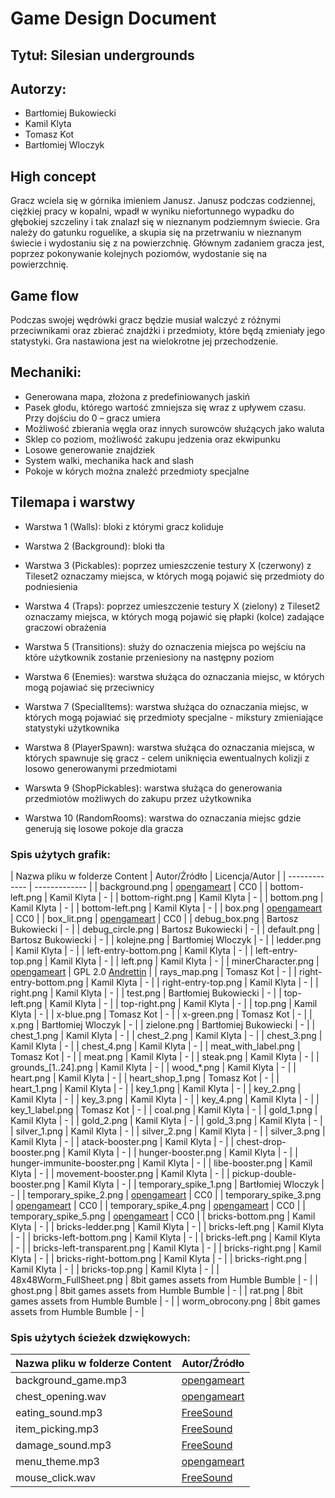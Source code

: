# Game Design Document

## Tytuł: Silesian undergrounds

## Autorzy:
- Bartłomiej Bukowiecki
- Kamil Klyta
- Tomasz Kot
- Bartłomiej Wloczyk

## High concept

Gracz wciela się w górnika imieniem Janusz. Janusz podczas codziennej, ciężkiej pracy w kopalni, wpadł w wyniku niefortunnego wypadku do głębokiej szczeliny i tak znalazł się w nieznanym podziemnym świecie. Gra należy do gatunku roguelike, a skupia się na przetrwaniu w nieznanym świecie i wydostaniu się z na powierzchnię. Głównym zadaniem gracza jest, poprzez pokonywanie kolejnych poziomów, wydostanie się na powierzchnię.

## Game flow

Podczas swojej wędrówki gracz będzie musiał walczyć z różnymi przeciwnikami oraz zbierać znajdźki i przedmioty, które będą zmieniały jego statystyki. Gra nastawiona jest na wielokrotne jej przechodzenie.

## Mechaniki:
- Generowana mapa, złożona z predefiniowanych jaskiń
- Pasek głodu, którego wartość zmniejsza się wraz z upływem czasu. Przy dojściu do 0 – gracz umiera
- Możliwość zbierania węgla oraz innych surowców służących jako waluta
- Sklep co poziom, możliwość zakupu jedzenia oraz ekwipunku
- Losowe generowanie znajdziek
- System walki, mechanika hack and slash
- Pokoje w kórych można znaleźć przedmioty specjalne

## Tilemapa i warstwy

- Warstwa 1 (Walls):
	bloki z którymi gracz koliduje

- Warstwa 2 (Background):
	bloki tła

- Warstwa 3 (Pickables):
	poprzez umieszczenie testury X (czerwony) z Tileset2 oznaczamy miejsca, w których mogą pojawić się przedmioty do podniesienia

- Warstwa 4 (Traps):
	poprzez umieszczenie testury X (zielony) z Tileset2 oznaczamy miejsca, w których mogą pojawić się płapki (kolce) zadające graczowi obrażenia

- Warstwa 5 (Transitions):
	służy do oznaczenia miejsca po wejściu na które użytkownik zostanie przeniesiony na następny poziom

- Warstwa 6 (Enemies):
	warstwa służąca do oznaczania miejsc, w których mogą pojawiać się przeciwnicy

- Warstwa 7 (SpecialItems):
	warstwa służąca do oznaczania miejsc, w których mogą pojawiać się przedmioty specjalne - mikstury zmieniające statystyki użytkownika

- Warstwa 8 (PlayerSpawn):
	warstwa służąca do oznaczania miejsca, w których spawnuje się gracz - celem uniknięcia ewentualnych kolizji z losowo
	generowanymi przedmiotami
- Warswta 9 (ShopPickables):
	warstwa służąca do generowania przedmiotów możliwych do zakupu przez użytkownika

- Warstwa 10 (RandomRooms):
	warstwa do oznaczania miejsc gdzie generują się losowe pokoje dla gracza


### Spis użytych grafik:

| Nazwa pliku w folderze Content  | Autor/Źródło | Licencja/Autor |
| ------------- | ------------- |
| background.png  | [opengameart](https://opengameart.org/content/pixelart-menu-naturery-hand-shooting-some-green-stuff) | CC0 |
| bottom-left.png  | Kamil Klyta  | - |
| bottom-right.png  | Kamil Klyta  | - |
| bottom.png  | Kamil Klyta | - |
| bottom-left.png  | Kamil Klyta | - |
| box.png | [opengameart](https://opengameart.org/content/pixelart-menu-naturery-hand-shooting-some-green-stuff) | CC0 |
| box_lit.png | [opengameart](https://opengameart.org/content/pixelart-menu-naturery-hand-shooting-some-green-stuff) | CC0 |
| debug_box.png | Bartosz Bukowiecki | - |
| debug_circle.png | Bartosz Bukowiecki | - |
| default.png | Bartosz Bukowiecki | - |
| kolejne.png | Bartłomiej Wloczyk | - |
| ledder.png | Kamil Klyta | - |
| left-entry-bottom.png | Kamil Klyta | - |
| left-entry-top.png | Kamil Klyta | - |
| left.png | Kamil Klyta | - |
| minerCharacter.png | [opengameart](https://opengameart.org/content/dwarves) | GPL 2.0 [Andrettin](https://opengameart.org/users/andrettin) |
| rays_map.png | Tomasz Kot | - |
| right-entry-bottom.png | Kamil Klyta | - |
| right-entry-top.png | Kamil Klyta | - |
| right.png | Kamil Klyta | - |
| test.png | Bartłomiej Bukowiecki | - |
| top-left.png | Kamil Klyta | - |
| top-right.png | Kamil Klyta | - |
| top.png | Kamil Klyta | - |
| x-blue.png | Tomasz Kot | - |
| x-green.png | Tomasz Kot | - |
| x.png | Bartłomiej Wloczyk | - |
| zielone.png | Bartłomiej Bukowiecki | - |
| chest_1.png | Kamil Klyta | - |
| chest_2.png | Kamil Klyta | - |
| chest_3.png | Kamil Klyta | - |
| chest_4.png | Kamil Klyta | - |
| meat_with_label.png | Tomasz Kot | - |
| meat.png | Kamil Klyta | - |
| steak.png | Kamil Klyta | - |
| grounds_[1..24].png | Kamil Klyta | - |
| wood_*.png | Kamil Klyta | - |
| heart.png | Kamil Klyta | - |
| heart_shop_1.png | Tomasz Kot | - |
| heart_1.png | Kamil Klyta | - |
| key_1.png | Kamil Klyta | - |
| key_2.png | Kamil Klyta | - |
| key_3.png | Kamil Klyta | - |
| key_4.png | Kamil Klyta | - |
| key_1_label.png | Tomasz Kot | - |
| coal.png | Kamil Klyta | - |
| gold_1.png | Kamil Klyta | - |
| gold_2.png | Kamil Klyta | - |
| gold_3.png | Kamil Klyta | - |
| silver_1.png | Kamil Klyta | - |
| silver_2.png | Kamil Klyta | - |
| silver_3.png | Kamil Klyta | - |
| atack-booster.png | Kamil Klyta | - |
| chest-drop-booster.png | Kamil Klyta | - |
| hunger-booster.png | Kamil Klyta | - |
| hunger-immunite-booster.png | Kamil Klyta | - |
| libe-booster.png | Kamil Klyta | - |
| movement-booster.png | Kamil Klyta | - |
| pickup-double-booster.png | Kamil Klyta | - |
| temporary_spike_1.png | Bartłomiej Wloczyk | - |
| temporary_spike_2.png | [opengameart](https://opengameart.org/content/bevouliin-free-game-obstacle-spikes) | CC0 |
| temporary_spike_3.png | [opengameart](https://opengameart.org/content/bevouliin-free-game-obstacle-spikes) | CC0 |
| temporary_spike_4.png | [opengameart](https://opengameart.org/content/bevouliin-free-game-obstacle-spikes) | CC0 |
| temporary_spike_5.png | [opengameart](https://opengameart.org/content/bevouliin-free-game-obstacle-spikes) | CC0 |
| bricks-bottom.png | Kamil Klyta | - |
| bricks-ledder.png | Kamil Klyta | - |
| bricks-left.png | Kamil Klyta | - |
| bricks-left-bottom.png | Kamil Klyta | - |
| bricks-left.png | Kamil Klyta | - |
| bricks-left-transparent.png | Kamil Klyta | - |
| bricks-right.png | Kamil Klyta | - |
| bricks-right-bottom.png | Kamil Klyta | - |
| bricks-right.png | Kamil Klyta | - |
| bricks-top.png | Kamil Klyta | - |
| 48x48Worm_FullSheet.png | 8bit games assets from Humble Bumble | - |
| ghost.png | 8bit games assets from Humble Bumble | - |
| rat.png | 8bit games assets from Humble Bumble | - |
| worm_obrocony.png | 8bit games assets from Humble Bumble | - |

### Spis użytych ścieżek dzwiękowych:
| Nazwa pliku w folderze Content  | Autor/Źródło |
| ------------- | ------------- |
| background_game.mp3 | [opengameart](https://opengameart.org/content/enchanted-tiki-86) | CC0 |
| chest_opening.wav | [opengameart](https://opengameart.org/content/open-chest) | CC3 [spookymodem](https://opengameart.org/users/spookymodem) |
| eating_sound.mp3 | [FreeSound](https://freesound.org/people/Ondruska/sounds/360686/) | CC0 |
| item_picking.mp3 | [FreeSound](https://freesound.org/people/niamhd00145229/sounds/422709/) | CC0 |
| damage_sound.mp3 | [FreeSound](https://freesound.org/people/Raclure/sounds/458867/) | CC0 |
| menu_theme.mp3 | [opengameart](https://opengameart.org/content/cave-theme) | CC0 |
| mouse_click.wav | [FreeSound](https://freesound.org/people/Agaxly/sounds/213004/) | CC0 |
